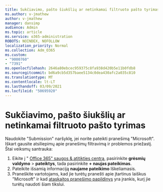 ```yaml
---
title: Sukčiavimo, pašto šiukšlių ar netinkamai filtruoto pašto tyrimas
ms.author: v-jmathew
author: v-jmathew
manager: dansimp
audience: Admin
ms.topic: article
ms.service: o365-administration
ROBOTS: NOINDEX, NOFOLLOW
localization_priority: Normal
ms.collection: Adm_O365
ms.custom:
- "9000760"
- "7391"
ms.openlocfilehash: 2646a80ebcec959375c8fa938d420b5e11b0fdb8
ms.sourcegitcommit: bd6a9cb5d357baee5134c0dea430afc2a035c810
ms.translationtype: MT
ms.contentlocale: lt-LT
ms.lasthandoff: 03/09/2021
ms.locfileid: "50695920"
---
```

# <a name="investigate-phishing-spam-or-incorrectly-filtered-email"></a>Sukčiavimo, pašto šiukšlių ar netinkamai filtruoto pašto tyrimas

Naudokite "Submission" naršyklę, jei norite pateikti pranešimą "Microsoft". Iškart gausite atsiliepimų apie pranešimų filtravimą ir problemos priežastį. Štai veiksmų santrauka:

1. Eikite į " [Office 365" saugos & atitikties centrą](https://go.microsoft.com/fwlink/p/?linkid=2077143), pasirinkite **grėsmių valdymo**  >  **pateiktys**, tada pasirinkite **+ naujas pateikimas**.
2. Pateikite išsamią informaciją **naujame pateikimo** Iškeliamasis.
3. Praneškite vartotojams, kad jie turėtų pranešti apie įtartinus laiškus "Microsoft" ir kad [ataskaitos pranešimo papildinys](https://go.microsoft.com/fwlink/?linkid=2092385) yra įrankis, kurį jie turėtų naudoti šiam tikslui.
